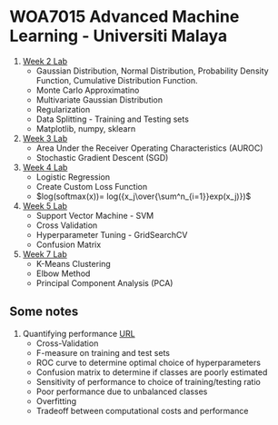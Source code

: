 # WOA7015 Advanced Machine Learning - Universiti Malaya

1. [Week 2 Lab](./WOA7015_Wk2_ChongChiaHsing_S2159070.ipynb)
   - Gaussian Distribution, Normal Distribution, Probability Density Function, Cumulative Distribution Function.
   - Monte Carlo Approximatino
   - Multivariate Gaussian Distribution
   - Regularization
   - Data Splitting - Training and Testing sets
   - Matplotlib, numpy, sklearn
2. [Week 3 Lab](./WOA7015_Wk3_ChongChiaHsing_S2159070.ipynb)
   - Area Under the Receiver Operating Characteristics (AUROC)
   - Stochastic Gradient Descent (SGD)
3. [Week 4 Lab](./WOA7015_Wk4_ChongChiaHsing_S2159070.ipynb)
   - Logistic Regression
   - Create Custom Loss Function
   - $log(softmax(x))= log({x_j\over{\sum^n_{i=1}}exp(x_j)})$
4. [Week 5 Lab](./WOA7015_Wk5_ChongChiaHsing_S2159070.ipynb)
   - Support Vector Machine - SVM
   - Cross Validation
   - Hyperparameter Tuning - GridSearchCV
   - Confusion Matrix
5. [Week 7 Lab](./WOA7015_Wk7_ChongChiaHsing_S2159070.ipynb)
   - K-Means Clustering
   - Elbow Method
   - Principal Component Analysis (PCA)

## Some notes

1. Quantifying performance [URL](https://tube.switch.ch/videos/ed489132)
   - Cross-Validation
   - F-measure on training and test sets
   - ROC curve to determine optimal choice of hyperparameters
   - Confusion matrix to determine if classes are poorly estimated
   - Sensitivity of performance to choice of training/testing ratio
   - Poor performance due to unbalanced classes
   - Overfitting
   - Tradeoff between computational costs and performance
